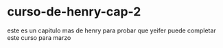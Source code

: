 # curso-de-henry-cap-2
este es un capitulo mas de henry para probar que yeifer puede completar este curso para marzo
